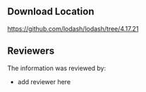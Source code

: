 ## Download Location

https://github.com/lodash/lodash/tree/4.17.21


## Reviewers

The information was reviewed by:

* add reviewer here